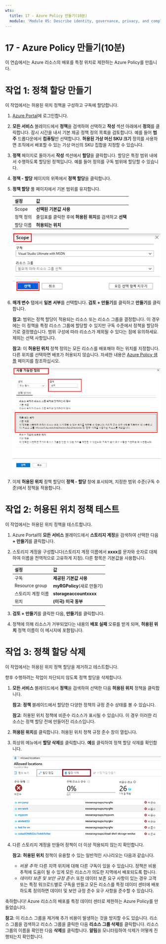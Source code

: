 ```yaml
---
wts:
  title: 17 - Azure Policy 만들기(10분)
  module: 'Module 05: Describe identity, governance, privacy, and compliance features'
---
```

# <a name="17---create-an-azure-policy-10-min"></a>17 - Azure Policy 만들기(10분)

이 연습에서는 Azure 리소스의 배포를 특정 위치로 제한하는 Azure Policy를 만듭니다.

# <a name="task-1-create-a-policy-assignment"></a>작업 1: 정책 할당 만들기 

이 작업에서는 허용된 위치 정책을 구성하고 구독에 할당합니다. 

1. [Azure Portal](https://portal.azure.com)에 로그인합니다.

2. **모든 서비스** 블레이드에서 **정책**을 검색하여 선택하고 **작성** 섹션 아래에서 **정의**를 클릭합니다.  잠시 시간을 내서 기본 제공 정책 정의 목록을 검토합니다. 예를 들어 **범주** 드롭다운에서 **컴퓨팅**만 선택합니다. **허용된 가상 머신 SKU 크기** 정의를 사용하면 조직에서 배포할 수 있는 가상 머신의 SKU 집합을 지정할 수 있습니다.

3. **정책** 페이지로 돌아가서 **작성** 섹션에서 **할당**을 클릭합니다. 할당은 특정 범위 내에서 수행하도록 할당된 정책입니다. 예를 들어 정의를 구독 범위에 할당할 수 있습니다. 

4. **정책 - 할당** 페이지의 위쪽에서 **정책 할당**을 클릭합니다.

5. **정책 할당** 풀 페이지에서 기본 범위를 유지합니다.

      | 설정 | 값 | 
    | --- | --- |
    | Scope| **선택된 기본값 사용**|
    | 정책 정의 | 줄임표를 클릭한 후에 **허용된 위치**를 검색하고 **선택** |
    | 할당 이름 | **허용되는 위치** |
    
    ![필드 값이 입력되고 선택 단추가 강조 표시된 범위 창의 스크린샷. ](../images/1402.png)
6. **매개 변수** 탭에서 **일본 서부**를 선택합니다. **검토 + 만들기**를 클릭하고 **만들기**를 클릭합니다.

    **참고**: 범위는 정책 할당이 적용되는 리소스 또는 리소스 그룹을 결정합니다. 이 경우에는 이 정책을 특정 리소스 그룹에 할당할 수 있지만 구독 수준에서 정책을 할당하기로 결정했습니다. 범위 구성에 따라 리소스가 제외될 수 있다는 점에 유의하세요. 제외는 선택 사항입니다.

    **참고**: 이 **허용된 위치** 정책 정의는 모든 리소스를 배포해야 하는 위치를 지정합니다. 다른 위치를 선택하면 배포가 허용되지 않습니다. 자세한 내용은 [Azure Policy 샘플](https://docs.microsoft.com/en-us/azure/governance/policy/samples/index) 페이지를 참조하십시오.

   ![사용 가능한 정의 창의 스크린샷. 다양한 필드가 강조 표시되어 있고 관리 디스크를 사용하지 않는 VM 감사 옵션이 선택되어 있습니다.](../images/1403.png)

9. 이제 **허용된 위치** 정책 할당이 **정책 - 할당** 창에 표시되며, 지정한 범위 수준(구독 수준)에서 정책을 적용합니다.

# <a name="task-2-test-allowed-location-policy"></a>작업 2: 허용된 위치 정책 테스트

이 작업에서는 허용된 위치 정책을 테스트합니다. 

1. Azure Portal의 **모든 서비스** 블레이드에서 **스토리지 계정**을 검색하여 선택한 다음 **+ 만들기**를 클릭합니다.

2. 스토리지 계정을 구성합니다(스토리지 계정 이름에서 **xxxx**를 문자와 숫자로 대체하여 이름을 전역적으로 고유하게 지정). 다른 항목은 기본값을 사용합니다. 

    | 설정 | 값 | 
    | --- | --- |
    | 구독 | **제공된 기본값 사용** |
    | Resource group | **myRGPolicy**(새로 만들기) |
    | 스토리지 계정 이름 | **storageaccountxxxx** |
    | 위치 | **(미국) 미국 동부** |

3. **검토 + 만들기**를 클릭한 다음, **만들기**를 클릭합니다. 

4. 정책에 의해 리소스가 거부되었다는 내용의 **배포 실패** 오류를 받게 되며, **허용된 위치** 정책 이름이 이 메시지에 포함됩니다.

# <a name="task-3-delete-the-policy-assignment"></a>작업 3: 정책 할당 삭제

이 작업에서는 허용된 위치 정책 할당을 제거하고 테스트합니다. 

향후 수행하려는 작업이 차단되지 않도록 정책 할당을 삭제합니다.

1. **모든 서비스** 블레이드에서 **정책**을 검색하여 선택한 다음 **허용된 위치** 정책을 클릭합니다.

    **참고**: **정책** 블레이드에서 할당한 다양한 정책의 규정 준수 상태를 볼 수 있습니다.

    **참고**: 허용된 위치 정책에 비준수 리소스가 표시될 수 있습니다. 이 경우 이러한 리소스는 정책 할당 전에 만들어진 리소스입니다.
 
2. **허용된 위치**를 클릭합니다. 허용된 위치 정책 규정 준수 창이 열립니다.

3. 최상위 메뉴에서 **할당 삭제**를 클릭합니다. **예**를 클릭하여 정책 할당 삭제를 확인합니다.

   ![할당 삭제 메뉴 항목의 스크린샷.](../images/1407.png)

4. 다른 스토리지 계정을 만들어 정책이 더 이상 적용되지 않는지 확인합니다.

    **참고**: **허용된 위치** 정책이 유용할 수 있는 일반적인 시나리오는 다음과 같습니다. 
    - *비용 추적*: 다른 지역 위치에 대해 다른 구독이 있을 수 있습니다. 정책은 비용 추적에 도움이 될 수 있게 모든 리소스가 의도한 지역에서 배포되도록 합니다. 
    - *데이터 보존 및 보안 규정 준수*: 또한 데이터 보존 요구 사항이 있는 경우 고객 또는 특정 워크로드별로 구독을 만들고 모든 리소스를 특정 데이터 센터에 배포하도록 정의하면 데이터 및 보안 규정 준수 요구 사항을 준수할 수 있습니다.

축하합니다! Azure 리소스의 배포를 특정 데이터 센터로 제한하는 Azure Policy를 만들었습니다.

**참고**: 이 리소스 그룹을 제거해 추가 비용이 발생하는 것을 방지할 수도 있습니다. 리소스 그룹을 검색하고 리소스 그룹을 클릭한 다음 **리소스 그룹 삭제**를 클릭합니다. 리소스 그룹의 이름을 확인한 다음 **삭제**를 클릭합니다. **알림**을 모니터링하여 삭제가 어떻게 진행되는지 확인합니다.
